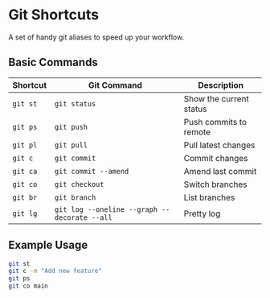# Git Shortcuts

A set of handy git aliases to speed up your workflow.

## Basic Commands
| Shortcut | Git Command | Description |
|----------|------------|-------------|
| `git st` | `git status` | Show the current status |
| `git ps` | `git push` | Push commits to remote |
| `git pl` | `git pull` | Pull latest changes |
| `git c`  | `git commit` | Commit changes |
| `git ca` | `git commit --amend` | Amend last commit |
| `git co` | `git checkout` | Switch branches |
| `git br` | `git branch` | List branches |
| `git lg` | `git log --oneline --graph --decorate --all` | Pretty log |

## Example Usage
```bash
git st
git c -m "Add new feature"
git ps
git co main
